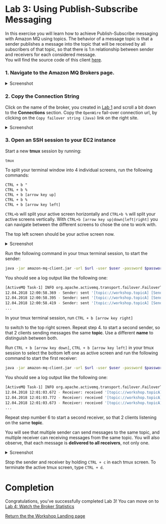 # Lab 3: Using Publish-Subscribe Messaging

In this exercise you will learn how to achieve Publish-Subscribe messaging with Amazon MQ using topics. The behavior of a message topic is that a sender publishes a message into the topic that will be received by all subscribers of that topic, so that there is 1:n relationship between sender and receivers for each considered message.  
You will find the source code of this client [here](/amazon-mq-client/src/main/java/com/aws/sample/amazonmq/AmazonMqClient.java).

### 1. Navigate to the Amazon MQ Brokers page.
<details><summary>Screenshot</summary><p>

![Amazon MQ workshop Lab 3 step 1](/images/amazon-mq-broker-overview.png)

</p></details><p/>

### 2. Copy the Connection String

Click on the name of the broker, you created in [Lab 1](/labs/lab-1.md) and scroll a bit down to the **Connections** section. Copy the `OpenWire` fail-over connection url, by clicking on the `Copy failover string (Java)` link on the right site.

<details><summary>Screenshot</summary><p>

![Amazon MQ workshop Lab 3 step 2](/images/publish-subscribe-Step2.png)

</p></details><p/>

### 3. Open an SSH session to your EC2 instance

Start a new **tmux** session by running: 

```
tmux
```

To split your terminal window into 4 individual screens, run the following commands:

```
CTRL + b "
CTRL + b %
CTRL + b [arrow key up]
CTRL + b %
CTRL + b [arrow key left]
```

`CTRL+b` will split your active screen horizontally and `CTRL+b %` will split your active screens vertically. With `CTRL+b [arrow key up|down|left|right]` you can navigate between the different screens to chose the one to work with.

The top left screen should be your active screen now.

<details><summary>Screenshot</summary><p>

![Amazon MQ workshop Lab 3 step 3](/images/tmux-session.png)

</p></details><p/>


Run the following command in your tmux terminal session, to start the sender:

``` bash
java -jar amazon-mq-client.jar -url $url -user $user -password $password -mode sender -type topic -destination demo.topicA -name Sender-1
```

You should see a log output like the following one:

``` bash
[ActiveMQ Task-1] INFO org.apache.activemq.transport.failover.FailoverTransport - Successfully connected to ssl://b-4e4bfd69-7b83-4a27-9faf-4684cfa80443-2.mq.eu-central-1.amazonaws.com:61617
12.04.2018 12:00:58.369 - Sender: sent '[topic://workshop.topicA] [Sender-1] Message number 1'
12.04.2018 12:00:58.395 - Sender: sent '[topic://workshop.topicA] [Sender-1] Message number 2'
12.04.2018 12:00:58.419 - Sender: sent '[topic://workshop.topicA] [Sender-1] Message number 3'
...
```

In your tmux terminal session, run `CTRL + b [arrow key right]`

to switch to the top right screen. Repeat step 4\. to start a second sender, so that 2 clients sending messages the same **topic**. Use a different **name** to distinguish between both.

Run `CTRL + b [arrow key down]`, `CTRL + b [arrow key left]` in your tmux session to select the bottom left one as active screen and run the following command to start the first receiver:

``` bash
java -jar amazon-mq-client.jar -url $url -user $user -password $password -mode receiver -type topic -destination demo.topicA
```

You should see a log output like the following one:

``` bash
[ActiveMQ Task-1] INFO org.apache.activemq.transport.failover.FailoverTransport - Successfully connected to ssl://b-4e4bfd69-7b83-4a27-9faf-4684cfa80443-2.mq.eu-central-1.amazonaws.com:61617
12.04.2018 12:01:03.672 - Receiver: received '[topic://workshop.topicA] [Sender-1] Message number 1'
12.04.2018 12:01:03.772 - Receiver: received '[topic://workshop.topicA] [Sender-1] Message number 2'
12.04.2018 12:01:03.673 - Receiver: received '[topic://workshop.topicA] [Sender-1] Message number 3'
...
```

Repeat step number 6 to start a second receiver, so that 2 clients listening on the same **topic**.

You will see that multiple sender can send messages to the same topic, and multiple receiver can receiving messages from the same topic. You will also observe, that each message is **delivered to all receivers**, not only one.

<details><summary>Screenshot</summary><p>

![Amazon MQ workshop Lab 3 step 7](/images/publish-subscribe-Step7.png)

</p></details><p/>


Stop the sender and receiver by holding `CTRL + c` in each tmux screen. To terminate the active tmux screen, type `CTRL + d`.

# Completion

Congratulations, you've successfully completed Lab 3! You can move on to [Lab 4: Watch the Broker Statistics](/labs/lab-4.md)

[Return the the Workshop Landing page](/README.md)